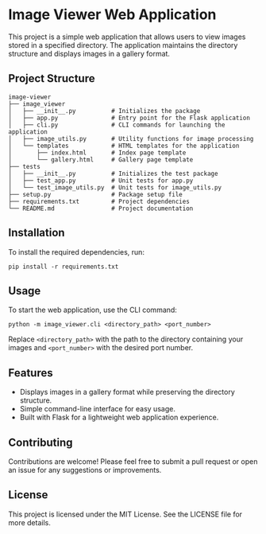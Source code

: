 # Image Viewer Web Application

This project is a simple web application that allows users to view images stored in a specified directory. The application maintains the directory structure and displays images in a gallery format.

## Project Structure

```
image-viewer
├── image_viewer
│   ├── __init__.py          # Initializes the package
│   ├── app.py               # Entry point for the Flask application
│   ├── cli.py               # CLI commands for launching the application
│   ├── image_utils.py       # Utility functions for image processing
│   └── templates            # HTML templates for the application
│       ├── index.html       # Index page template
│       └── gallery.html     # Gallery page template
├── tests
│   ├── __init__.py          # Initializes the test package
│   ├── test_app.py          # Unit tests for app.py
│   └── test_image_utils.py  # Unit tests for image_utils.py
├── setup.py                 # Package setup file
├── requirements.txt         # Project dependencies
└── README.md                # Project documentation
```

## Installation

To install the required dependencies, run:

```
pip install -r requirements.txt
```

## Usage

To start the web application, use the CLI command:

```
python -m image_viewer.cli <directory_path> <port_number>
```

Replace `<directory_path>` with the path to the directory containing your images and `<port_number>` with the desired port number.

## Features

- Displays images in a gallery format while preserving the directory structure.
- Simple command-line interface for easy usage.
- Built with Flask for a lightweight web application experience.

## Contributing

Contributions are welcome! Please feel free to submit a pull request or open an issue for any suggestions or improvements.

## License

This project is licensed under the MIT License. See the LICENSE file for more details.